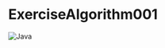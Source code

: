 # ExerciseAlgorithm001

![Java](https://img.shields.io/badge/java-%23ED8B00.svg?style=for-the-badge&logo=java&logoColor=white)
